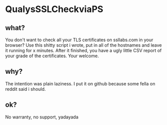 # QualysSSLCheckviaPS

## what?
You don't want to check all your TLS certificates on ssllabs.com in your browser? Use this shitty script i wrote, put in all of the hostnames and leave it running for x minutes. After it finished, you have a ugly little CSV report of your grade of the certificates. Your welcome.

## why?
The intention was plain laziness. I put it on github because some fella on reddit said i should.

## ok?
No warranty, no support, yadayada
